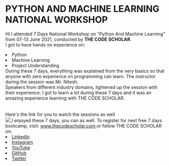 # PYTHON AND MACHINE LEARNING NATIONAL WORKSHOP
Hi I attended 7 Days National Workshop on "Python And Machine Learning" from 07-13
June 2021, conducted by <b> THE CODE SCHOLAR</b>.
<br>I got to have hands on experience on:
<li>Python
<li>Machine Learning
<li>Project Understanding
<br>
During these 7 days, everything was explained from the very basics so that
anyone with zero experience on programming can learn.
The instructor during the session was Mr. Nitesh.
<br>Speakers from different industry domains, lightened up the session with their
experience.
I got to learn a lot during these 7 days and it was an amazing experience learning with THE
CODE SCHOLAR.<br>
<br><br>Here's the link for you to watch the sessions as well<br>
<a
href="https://www.youtube.com/watch?v=feCL8qbjgN0&list=PL3Hnv9OFTJvW4zFKj0qXOpk
oNe4AQTzCF&index=1"> <img
src="https://github.com/thecodescholar/tcs_data/blob/main/PYTHON%20AND%20MACHIN
E%20LEARNING.png"> </a>
I enjoyed these 7 days, you can as well. To register for next free 7 days bootcamp, visit:
<a href="http://www.thecodescholar.com"> www.thecodescholar.com </a>
or follow THE CODE SCHOLAR on:
<li><a href=
"https://linkedin.com/company/the-code-scholar">LinkedIn</a>
<li><a href=
"https://www.instagram.com/thecodescholar">Instagram</a>
<li><a href=
"https://youtube.com/channel/UCyG-UNr0u8rIb3Dxq2TAZ9A">YouTube</a>
<li><a href=
"https://github.com/thecodescholar">GitHub</a>
<li><a href=
"https://twitter.com/thecodescholar_">Twitter</a>
